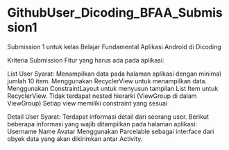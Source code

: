 # GithubUser_Dicoding_BFAA_Submission1
Submission 1 untuk kelas Belajar Fundamental Aplikasi Android di Dicoding

Kriteria Submission
Fitur yang harus ada pada aplikasi:

List User
  Syarat:
    Menampilkan data pada halaman aplikasi dengan minimal jumlah 10 item.
    Menggunakan RecyclerView untuk menampilkan data.
    Menggunakan ConstraintLayout untuk menyusun tampilan List Item untuk RecyclerView.
    Tidak terdapat nested hierarki (ViewGroup di dalam ViewGroup)
    Setiap view memiliki constraint yang sesuai

Detail User
  Syarat:
    Terdapat informasi detail dari seorang user. Berikut beberapa informasi yang wajib ditampilkan pada halaman aplikasi:
      Username
      Name
      Avatar
    Menggunakan Parcelable sebagai interface dari obyek data yang akan dikirimkan antar Activity.
